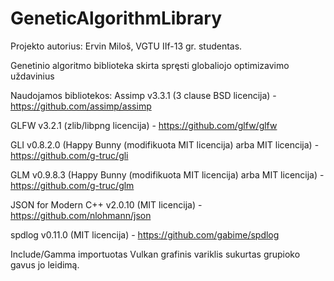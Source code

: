# GeneticAlgorithmLibrary
Projekto autorius: Ervin Miloš, VGTU IIf-13 gr. studentas.

Genetinio algoritmo biblioteka skirta spręsti globaliojo optimizavimo uždavinius

Naudojamos bibliotekos:
Assimp v3.3.1 (3 clause BSD licencija) - https://github.com/assimp/assimp

GLFW v3.2.1 (zlib/libpng licencija) - https://github.com/glfw/glfw

GLI v0.8.2.0 (Happy Bunny (modifikuota MIT licencija) arba MIT licencija) - https://github.com/g-truc/gli

GLM v0.9.8.3 (Happy Bunny (modifikuota MIT licencija) arba MIT licencija) - https://github.com/g-truc/glm

JSON for Modern C++ v2.0.10 (MIT licencija) - https://github.com/nlohmann/json

spdlog v0.11.0 (MIT licencija) - https://github.com/gabime/spdlog

Include/Gamma importuotas Vulkan grafinis variklis sukurtas grupioko gavus jo leidimą.
